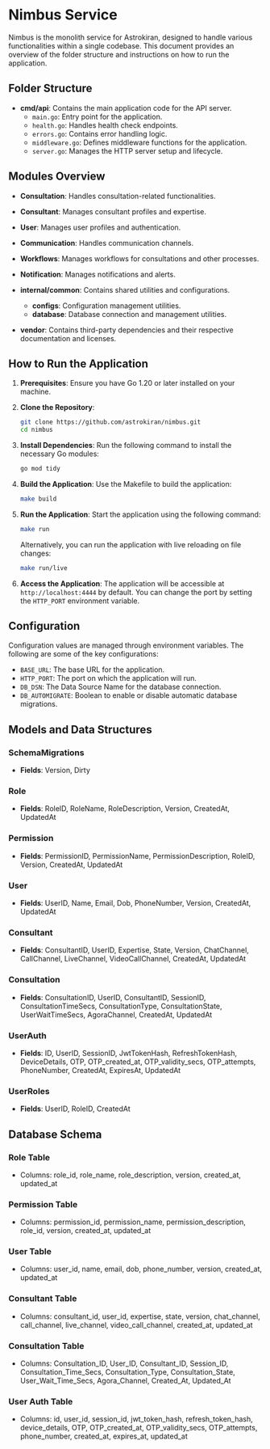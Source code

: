# Nimbus Service

Nimbus is the monolith service for Astrokiran, designed to handle various functionalities within a single codebase. This document provides an overview of the folder structure and instructions on how to run the application.

## Folder Structure

- **cmd/api**: Contains the main application code for the API server.
  - `main.go`: Entry point for the application.
  - `health.go`: Handles health check endpoints.
  - `errors.go`: Contains error handling logic.
  - `middleware.go`: Defines middleware functions for the application.
  - `server.go`: Manages the HTTP server setup and lifecycle.

## Modules Overview
- **Consultation**: Handles consultation-related functionalities.
- **Consultant**: Manages consultant profiles and expertise.
- **User**: Manages user profiles and authentication.
- **Communication**: Handles communication channels.
- **Workflows**: Manages workflows for consultations and other processes.
- **Notification**: Manages notifications and alerts.

- **internal/common**: Contains shared utilities and configurations.
  - **configs**: Configuration management utilities.
  - **database**: Database connection and management utilities.

- **vendor**: Contains third-party dependencies and their respective documentation and licenses.

## How to Run the Application

1. **Prerequisites**: Ensure you have Go 1.20 or later installed on your machine.

2. **Clone the Repository**:
   ```bash
   git clone https://github.com/astrokiran/nimbus.git
   cd nimbus
   ```

3. **Install Dependencies**:
   Run the following command to install the necessary Go modules:
   ```bash
   go mod tidy
   ```

4. **Build the Application**:
   Use the Makefile to build the application:
   ```bash
   make build
   ```

5. **Run the Application**:
   Start the application using the following command:
   ```bash
   make run
   ```

   Alternatively, you can run the application with live reloading on file changes:
   ```bash
   make run/live
   ```

6. **Access the Application**:
   The application will be accessible at `http://localhost:4444` by default. You can change the port by setting the `HTTP_PORT` environment variable.

## Configuration

Configuration values are managed through environment variables. The following are some of the key configurations:

- `BASE_URL`: The base URL for the application.
- `HTTP_PORT`: The port on which the application will run.
- `DB_DSN`: The Data Source Name for the database connection.
- `DB_AUTOMIGRATE`: Boolean to enable or disable automatic database migrations.

## Models and Data Structures
### SchemaMigrations
- **Fields**: Version, Dirty

### Role
- **Fields**: RoleID, RoleName, RoleDescription, Version, CreatedAt, UpdatedAt

### Permission
- **Fields**: PermissionID, PermissionName, PermissionDescription, RoleID, Version, CreatedAt, UpdatedAt

### User
- **Fields**: UserID, Name, Email, Dob, PhoneNumber, Version, CreatedAt, UpdatedAt

### Consultant
- **Fields**: ConsultantID, UserID, Expertise, State, Version, ChatChannel, CallChannel, LiveChannel, VideoCallChannel, CreatedAt, UpdatedAt

### Consultation
- **Fields**: ConsultationID, UserID, ConsultantID, SessionID, ConsultationTimeSecs, ConsultationType, ConsultationState, UserWaitTimeSecs, AgoraChannel, CreatedAt, UpdatedAt

### UserAuth
- **Fields**: ID, UserID, SessionID, JwtTokenHash, RefreshTokenHash, DeviceDetails, OTP, OTP_created_at, OTP_validity_secs, OTP_attempts, PhoneNumber, CreatedAt, ExpiresAt, UpdatedAt

### UserRoles
- **Fields**: UserID, RoleID, CreatedAt

## Database Schema
### Role Table
- Columns: role_id, role_name, role_description, version, created_at, updated_at

### Permission Table
- Columns: permission_id, permission_name, permission_description, role_id, version, created_at, updated_at

### User Table
- Columns: user_id, name, email, dob, phone_number, version, created_at, updated_at

### Consultant Table
- Columns: consultant_id, user_id, expertise, state, version, chat_channel, call_channel, live_channel, video_call_channel, created_at, updated_at

### Consultation Table
- Columns: Consultation_ID, User_ID, Consultant_ID, Session_ID, Consultation_Time_Secs, Consultation_Type, Consultation_State, User_Wait_Time_Secs, Agora_Channel, Created_At, Updated_At

### User Auth Table
- Columns: id, user_id, session_id, jwt_token_hash, refresh_token_hash, device_details, OTP, OTP_created_at, OTP_validity_secs, OTP_attempts, phone_number, created_at, expires_at, updated_at

